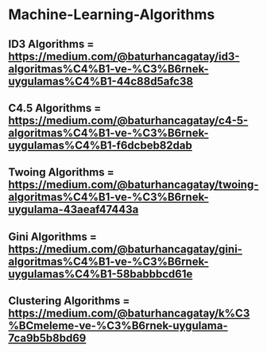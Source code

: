 # Machine-Learning-Algorithms
## ID3 Algorithms = https://medium.com/@baturhancagatay/id3-algoritmas%C4%B1-ve-%C3%B6rnek-uygulamas%C4%B1-44c88d5afc38
## C4.5 Algorithms = https://medium.com/@baturhancagatay/c4-5-algoritmas%C4%B1-ve-%C3%B6rnek-uygulamas%C4%B1-f6dcbeb82dab
## Twoing Algorithms = https://medium.com/@baturhancagatay/twoing-algoritmas%C4%B1-ve-%C3%B6rnek-uygulama-43aeaf47443a
## Gini Algorithms = https://medium.com/@baturhancagatay/gini-algoritmas%C4%B1-ve-%C3%B6rnek-uygulamas%C4%B1-58babbbcd61e
## Clustering Algorithms = https://medium.com/@baturhancagatay/k%C3%BCmeleme-ve-%C3%B6rnek-uygulama-7ca9b5b8bd69
